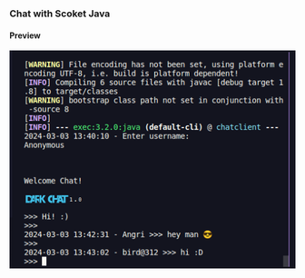 ### Chat with Scoket Java

#### Preview

<img src="https://raw.githubusercontent.com/walesl04/simple-chat-java/main/assets/view-data-chat.png" />
